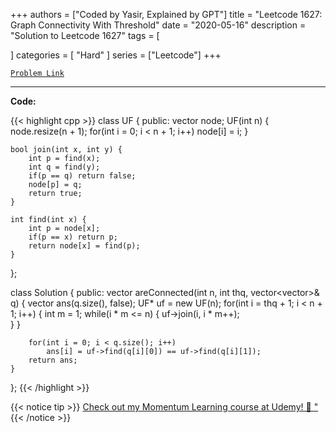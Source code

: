 
+++
authors = ["Coded by Yasir, Explained by GPT"]
title = "Leetcode 1627: Graph Connectivity With Threshold"
date = "2020-05-16"
description = "Solution to Leetcode 1627"
tags = [
    
]
categories = [
    "Hard"
]
series = ["Leetcode"]
+++



[`Problem Link`](https://leetcode.com/problems/graph-connectivity-with-threshold/description/)

---

**Code:**

{{< highlight cpp >}}
class UF {
public:
    vector<int> node;
    UF(int n) {
        node.resize(n + 1);
        for(int i = 0; i < n + 1; i++)
            node[i] = i;
    }
    
    bool join(int x, int y) {
        int p = find(x);
        int q = find(y);
        if(p == q) return false;
        node[p] = q;
        return true;
    }
    
    int find(int x) {
        int p = node[x];
        if(p == x) return p;
        return node[x] = find(p);
    }
    
};

class Solution {
public:
    vector<bool> areConnected(int n, int thq, vector<vector<int>>& q) {
        vector<bool> ans(q.size(), false);
        UF* uf = new UF(n);
        for(int i = thq + 1; i < n + 1; i++) {
            int m = 1;
            while(i * m <= n) {
                uf->join(i, i * m++);                
            }
        }

        for(int i = 0; i < q.size(); i++)
            ans[i] = uf->find(q[i][0]) == uf->find(q[i][1]);
        return ans;
    }
};
{{< /highlight >}}


{{< notice tip >}}
[Check out my Momentum Learning course at Udemy! 🚀 "](https://www.udemy.com/course/blind-75-the-data-structures-and-algorithms-essentials/)
{{< /notice >}}

